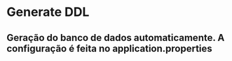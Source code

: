 # Generate DDL
## Geração do banco de dados automaticamente. A configuração é feita no application.properties
